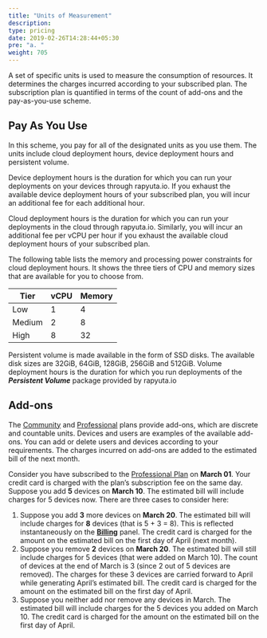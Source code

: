 ```yaml
---
title: "Units of Measurement"
description:
type: pricing
date: 2019-02-26T14:28:44+05:30
pre: "a. "
weight: 705
---
```

A set of specific units is used to measure the consumption of resources. It determines the charges incurred according to your subscribed plan. The subscription plan is quantified
in terms of the count of add-ons and the pay-as-you-use scheme.

## Pay As You Use

In this scheme, you pay for all of the designated units as you use them.
The units include cloud deployment hours, device deployment hours and
persistent volume.

Device deployment hours is the duration for which you can run your deployments
on your devices through rapyuta.io. If you exhaust the available device deployment hours of your subscribed plan, you will incur an additional
fee for each additional hour.

Cloud deployment hours is the duration for which you can run your deployments
in the cloud through rapyuta.io. Similarly, you will incur an additional fee
per vCPU per hour if you exhaust the available cloud deployment hours of your
subscribed plan.

The following table lists the memory and processing power constraints for cloud
deployment hours. It shows the three tiers of CPU and memory sizes that are available for
you to choose from.

| Tier | vCPU | Memory |
| ---- | ---- | ------ |
| Low | 1 | 4 |
| Medium | 2 | 8 |
| High | 8 | 32 |

Persistent volume is made available in the form of SSD disks. The available disk
sizes are 32GiB, 64GiB, 128GiB, 256GiB and 512GiB. Volume deployment hours
is the duration for which you run deployments of the ***Persistent Volume*** package
provided by rapyuta.io

## Add-ons

The [Community](/pricing/subscription-plans/#community-plan) and
[Professional](/pricing/subscription-plans/#professional-plan) plans provide
add-ons, which are discrete and countable units. Devices and users are examples of the
available add-ons. You can add or delete users and devices according to your
requirements. The charges incurred on add-ons are added to the estimated bill of the next month. 

Consider you have subscribed to the [Professional Plan](/pricing/subscription-plans/)
on **March 01**. Your credit card is charged with the plan’s subscription fee on the
same day. Suppose you add **5** devices on **March 10**. The estimated bill will
include charges for 5 devices now. There are three cases to consider here:

1. Suppose you add **3** more devices on **March 20**. The estimated bill will include charges
   for **8** devices (that is 5 + 3 = 8). This is reflected instantaneously on the **[Billing](/pricing/billing/)**
   panel. The credit card is charged for the amount on the estimated bill on the first
   day of April (next month).
2. Suppose you remove **2** devices on **March 20**. The estimated bill will still include
   charges for 5 devices (that  were added on March 10). The count of devices at the end
   of March is 3 (since 2 out of 5 devices are removed). The charges for these 3 devices
   are carried forward to April while generating April’s estimated bill. The credit card
   is charged for the amount on the estimated bill on the first day of April.
3. Suppose you neither add nor remove any devices in March. The estimated bill will include
   charges for the 5 devices you added on March 10. The credit card is charged for the amount
   on the estimated bill on the first day of April.
